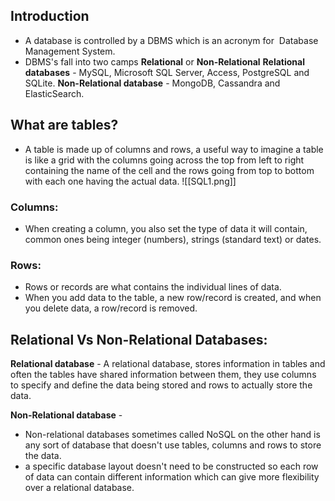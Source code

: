## Introduction
- A database is controlled by a DBMS which is an acronym for  Database Management System.
- DBMS's fall into two camps **Relational** or **Non-Relational**
**Relational databases** - 
MySQL, Microsoft SQL Server, Access, PostgreSQL and SQLite.
**Non-Relational database** - 
MongoDB, Cassandra and ElasticSearch.

## What are tables?
- A table is made up of columns and rows, a useful way to imagine a table is like a grid with the columns going across the top from left to right containing the name of the cell and the rows going from top to bottom with each one having the actual data.
![[SQL1.png]]

### Columns:
- When creating a column, you also set the type of data it will contain, common ones being integer (numbers), strings (standard text) or dates.

### Rows:
- Rows or records are what contains the individual lines of data.
- When you add data to the table, a new row/record is created, and when you delete data, a row/record is removed.

## Relational Vs Non-Relational Databases:
**Relational database** - 
A relational database, stores information in tables and often the tables have shared information between them, they use columns to specify and define the data being stored and rows to actually store the data.

**Non-Relational database** - 
- Non-relational databases sometimes called NoSQL on the other hand is any sort of database that doesn't use tables, columns and rows to store the data.
- a specific database layout doesn't need to be constructed so each row of data can contain different information which can give more flexibility over a relational database.

